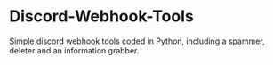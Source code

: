 # Discord-Webhook-Tools
Simple discord webhook tools coded in Python, including a spammer, deleter and an information grabber.
